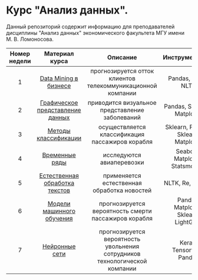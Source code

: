 # Курс "Анализ данных".
Данный репозиторий содержит информацию для преподавателей дисциплины "Анализ данных" экономического факультета МГУ имени М. В. Ломоносова.

| Номер недели | Материал курса | Описание | Инструментарий |
| :-----: | :-----: | :----: | :-----: |
| 1 | [Data Mining в бизнесе](https://github.com/EconMsu/da_course_teachers/tree/main/data_mining) | прогнозируется отток клиентов телекоммуникационной компании | Pandas, Scipy, NLTK  |
| 2 | [Графическое представление данных](https://github.com/EconMsu/da_course_teachers/tree/main/graphics) | приводится визуальное представление заболеваний | Pandas, Seaborn, Matplotlib |
| 3 | [Методы классификации](https://github.com/EconMsu/da_course_teachers/tree/main/classification) | осуществляется классификация пассажиров корабля | Sklearn, Pandas, Sklearn, Matplotlib |
| 4 | [Временные ряды](https://github.com/EconMsu/da_course_teachers/tree/main/time_series) | исследуются авиаперевозки | Seaborn, Matplotlib, Statsmodels |
| 5 | [Естественная обработка текстов](https://github.com/EconMsu/da_course_teachers/tree/main/natural_language_processing) | применяется естественная обработка новостей | NLTK, Re, Pandas |
| 6 | [Модели машинного обучения](https://github.com/EconMsu/da_course_teachers/tree/main/machine_learning_models) | прогнозируется вероятность смерти пассажиров корабля | Pandas, Matplotlib, Sklearn, LightGBM |
| 7 | [Нейронные сети](https://github.com/EconMsu/da_course_teachers/tree/main/neural_networks) | прогнозируется вероятность увольнения сотрудников технологической компании | Keras, Tensorflow, Pandas |

